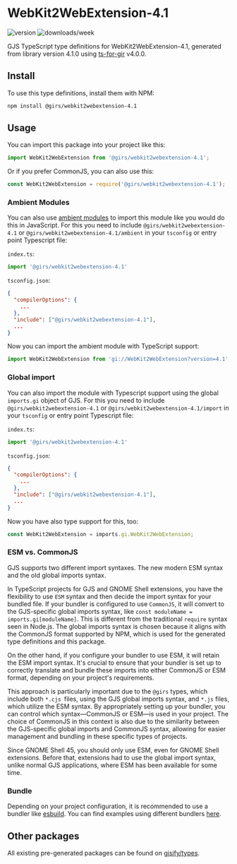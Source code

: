 
# WebKit2WebExtension-4.1

![version](https://img.shields.io/npm/v/@girs/webkit2webextension-4.1)
![downloads/week](https://img.shields.io/npm/dw/@girs/webkit2webextension-4.1)


GJS TypeScript type definitions for WebKit2WebExtension-4.1, generated from library version 4.1.0 using [ts-for-gir](https://github.com/gjsify/ts-for-gir) v4.0.0.


## Install

To use this type definitions, install them with NPM:
```bash
npm install @girs/webkit2webextension-4.1
```

## Usage

You can import this package into your project like this:
```ts
import WebKit2WebExtension from '@girs/webkit2webextension-4.1';
```

Or if you prefer CommonJS, you can also use this:
```ts
const WebKit2WebExtension = require('@girs/webkit2webextension-4.1');
```

### Ambient Modules

You can also use [ambient modules](https://github.com/gjsify/ts-for-gir/tree/main/packages/cli#ambient-modules) to import this module like you would do this in JavaScript.
For this you need to include `@girs/webkit2webextension-4.1` or `@girs/webkit2webextension-4.1/ambient` in your `tsconfig` or entry point Typescript file:

`index.ts`:
```ts
import '@girs/webkit2webextension-4.1'
```

`tsconfig.json`:
```json
{
  "compilerOptions": {
    ...
  },
  "include": ["@girs/webkit2webextension-4.1"],
  ...
}
```

Now you can import the ambient module with TypeScript support: 

```ts
import WebKit2WebExtension from 'gi://WebKit2WebExtension?version=4.1';
```

### Global import

You can also import the module with Typescript support using the global `imports.gi` object of GJS.
For this you need to include `@girs/webkit2webextension-4.1` or `@girs/webkit2webextension-4.1/import` in your `tsconfig` or entry point Typescript file:

`index.ts`:
```ts
import '@girs/webkit2webextension-4.1'
```

`tsconfig.json`:
```json
{
  "compilerOptions": {
    ...
  },
  "include": ["@girs/webkit2webextension-4.1"],
  ...
}
```

Now you have also type support for this, too:

```ts
const WebKit2WebExtension = imports.gi.WebKit2WebExtension;
```


### ESM vs. CommonJS

GJS supports two different import syntaxes. The new modern ESM syntax and the old global imports syntax.

In TypeScript projects for GJS and GNOME Shell extensions, you have the flexibility to use `ESM` syntax and then decide the import syntax for your bundled file. If your bundler is configured to use `CommonJS`, it will convert to the GJS-specific global imports syntax, like `const moduleName = imports.gi[moduleName]`. This is different from the traditional `require` syntax seen in Node.js. The global imports syntax is chosen because it aligns with the CommonJS format supported by NPM, which is used for the generated type definitions and this package.

On the other hand, if you configure your bundler to use ESM, it will retain the ESM import syntax. It's crucial to ensure that your bundler is set up to correctly translate and bundle these imports into either CommonJS or ESM format, depending on your project's requirements.

This approach is particularly important due to the `@girs` types, which include both `*.cjs `files, using the GJS global imports syntax, and `*.js` files, which utilize the ESM syntax. By appropriately setting up your bundler, you can control which syntax—CommonJS or ESM—is used in your project. The choice of CommonJS in this context is also due to the similarity between the GJS-specific global imports and CommonJS syntax, allowing for easier management and bundling in these specific types of projects.

Since GNOME Shell 45, you should only use ESM, even for GNOME Shell extensions. Before that, extensions had to use the global import syntax, unlike normal GJS applications, where ESM has been available for some time.

### Bundle

Depending on your project configuration, it is recommended to use a bundler like [esbuild](https://esbuild.github.io/). You can find examples using different bundlers [here](https://github.com/gjsify/ts-for-gir/tree/main/examples).

## Other packages

All existing pre-generated packages can be found on [gjsify/types](https://github.com/gjsify/types).

